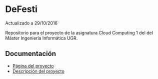 # DeFesti

Actualizado a 29/10/2016

Repositorio para el proyecto de la asignatura Cloud Computing 1 del  del Máster Ingeniería Informática UGR.

## Documentación
- [Página del proyecto](https://aythae.github.io/DeFesti/)
- [Descripción del proyecto](https://aythae.github.io/DeFesti/descripcion)
